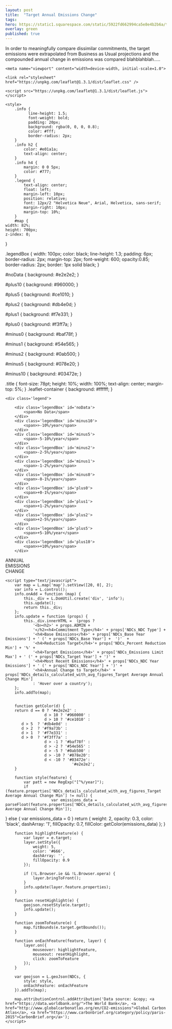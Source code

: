 ```yaml
---
layout: post
title:  "Target Annual Emissions Change"
tags:
hero: https://static1.squarespace.com/static/5922fd662994ca5e8e4b2b6a/t/59763004ff7c509e1d34766a/1500917769523/climate-change-16x9.jpg?format=1500w
overlay: green
published: true
---
```

In order to meaningfully compare dissimilar commitments, the target emissions were extrapolated from Business as Usual projections and the compounded annual change in emissions was compared blahblahblah.....

<html><link rel="stylesheet" type="text/css" href="chrome-extension://oonhlodhpiagekajjhhfimfgeagjnnop/css/storify-common.css"><head><meta http-equiv="Content-Type" content="text/html; charset=UTF-8">
	<title>Paris Climate Accords (2015) - Projected Annual Emissions Change</title>
	<meta charset="utf-8">

	<meta name="viewport" content="width=device-width, initial-scale=1.0">

	<link rel="stylesheet" href="https://unpkg.com/leaflet@1.3.1/dist/leaflet.css" />

	<script src="https://unpkg.com/leaflet@1.3.1/dist/leaflet.js"></script>

	<style>
		.info {
			  line-height: 1.5;
			  font-weight: bold;
			  padding: 20px;
			  background: rgba(0, 0, 0, 0.8);
			  color: #fff;
			  border-radius: 2px;
		}
		.info h2 {
			color: #e01a1a;
			text-align: center;
		}
		.info h4 {
			margin: 0 0 5px;
			color: #777;
		}
		.legend {
			text-align: center;
			float: left;
			margin-left: 10px;
			position: relative;
			font: 12px/2 "Helvetica Neue", Arial, Helvetica, sans-serif;
			margin-right: 10px;
			margin-top: 10%;
		}
		#map {
    width: 82%;
    height: 700px;
    z-index: 0;
}

.legendBox {
	width: 100px;
	color: black;
	line-height: 1.3;
	padding: 6px;
	border-radius: 2px;
	margin-top: 2px;
	font-weight: 600;
	opacity:0.85;
	border-radius: 2px;
	border: 1px solid black;
}

#noData {
	background: #e2e2e2;
}

#plus10 {
	background: #960000;
}

#plus5 {
	background: #ce1010;
}

#plus2 {
	background: #db4e0d;
}

#plus1 {
	background: #f7e331;
}

#plus0 {
	background: #f3ff7a;
}

#minus0 {
	background: #baf78f;
}

#minus1 {
	background: #54e565;
}

#minus2 {
	background: #0ab500;
}

#minus5 {
	background: #078e20;
}

#minus10 {
	background: #03472e;
}


.title {
	font-size: 78pt;
	height: 10%;
	width: 100%;
	text-align: center;
	margin-top: 5%;
}
.leaflet-container {
    background: #ffffff;
}
	</style>

</head>

<body>

	<div class='legend'>

		<div class='legendBox' id='noData'>
			<span>No Data</span>
		</div>
		<div class='legendBox' id='minus10'>
			<span>>-10%/year</span>
		</div>
		<div class='legendBox' id='minus5'>
			<span>-5-10%/year</span>
		</div>
		<div class='legendBox' id='minus2'>
			<span>-2-5%/year</span>
		</div>
		<div class='legendBox' id='minus1'>
			<span>-1-2%/year</span>
		</div>
		<div class='legendBox' id='minus0'>
			<span>-0-1%/year</span>
		</div>
		<div class='legendBox' id='plus0'>
			<span>+0-1%/year</span>
		</div>
		<div class='legendBox' id='plus1'>
			<span>+1-2%/year</span>
		</div>
		<div class='legendBox' id='plus2'>
			<span>+2-5%/year</span>
		</div>
		<div class='legendBox' id='plus5'>
			<span>+5-10%/year</span>
		</div>
		<div class='legendBox' id='plus10'>
			<span>>+10%/year</span>
		</div>
</div>

<div id = "map">
	<div class='title'>ANNUAL<br>EMISSIONS<br>CHANGE</div>
</div>


  <script src="./maps/NDCs_details_fixed.geojson"></script>
	<script type="text/javascript">
		var map = L.map('map').setView([20, 0], 2);
		var info = L.control();
		info.onAdd = function (map) {
			this._div = L.DomUtil.create('div', 'info');
			this.update();
			return this._div;
		};
		info.update = function (props) {
			this._div.innerHTML =  (props ?
				'<b><h2>' + props.ADMIN +
				'</h2><h4>Commitment Type</h4>' + props['NDCs_NDC Type'] +
				'<h4>Base Emissions</h4>' + props['NDCs_Base Year Emissions'] + ' (' + props['NDCs_Base Year'] +  ')'  +
				'<h4>Reduction Target</h4>'+ props['NDCs_Percent Reduction Min'] + '%' +
				'<h4>Target Emissions</h4>' + props['NDCs_Emissions Limit Max'] + ' (' + props['NDCs_Target Year'] + ')' +
				'<h4>Most Recent Emissions</h4>' + props['NDCs_NDC Year Emissions'] + ' (' + props['NDCs_NDC Year'] + ')' +
				'<h4>Annual Change to Target</h4>' + props['NDCs_details_calculated_with_avg_figures_Target Average Annual Change Min']
				: 'Hover over a country');
		};
		info.addTo(map);


		function getColor(d) {
		return d == 0 ? '#e2e2e2' :
					 d > 10 ? '#960000' :
					 d > 10 ? '#ce1010' :
           d > 5  ? '#db4e0d' :
           d > 2  ? '#f9a73b' :
           d > 1  ? '#f7e331' :
           d > 0  ? '#f3ff7a' :
					 d > -1 ? '#baf78f' :
					 d > -2 ? '#54e565' :
					 d > -5 ? '#0ab500' :
					 d > -10 ? '#078e20':
					 d < -10 ? '#03472e':
		      					 '#e2e2e2';
		}

		function style(feature) {
			var patt = new RegExp("[^%/year]");
			if (feature.properties['NDCs_details_calculated_with_avg_figures_Target Average Annual Change Min'] != null) {
						var emissions_data = parseFloat(feature.properties['NDCs_details_calculated_with_avg_figures_Target Average Annual Change Min']);
}
			else {
						var emissions_data = 0
}
			return {
				weight: 2,
				opacity: 0.3,
				color: 'black',
				dashArray: '1',
				fillOpacity: 0.7,
				fillColor: getColor(emissions_data)
			};
		}

		function highlightFeature(e) {
			var layer = e.target;
			layer.setStyle({
				weight: 5,
				color: '#666',
				dashArray: '',
				fillOpacity: 0.9
			});

			if (!L.Browser.ie && !L.Browser.opera) {
				layer.bringToFront();
			}
			info.update(layer.feature.properties);
		}

		function resetHighlight(e) {
			geojson.resetStyle(e.target);
			info.update();
		}

		function zoomToFeature(e) {
			map.fitBounds(e.target.getBounds());
		}

		function onEachFeature(feature, layer) {
			layer.on({
				mouseover: highlightFeature,
				mouseout: resetHighlight,
				click: zoomToFeature
			});
		}

		var geojson = L.geoJson(NDCs, {
			style: style,
			onEachFeature: onEachFeature
		}).addTo(map);

		map.attributionControl.addAttribution('Data source: &copy; <a href="https://data.worldbank.org/">The World Bank</a>, <a href="http://www.globalcarbonatlas.org/en/CO2-emissions">Global Carbon Atlas</a>, <a href="https://www.carbonbrief.org/category/policy/paris-2015">CarbonBrief.org</a>');
	</script>

</body>
</html>
